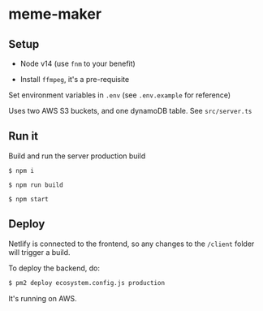 # meme-maker

## Setup

- Node v14 (use `fnm` to your benefit)

- Install `ffmpeg`, it's a pre-requisite

Set environment variables in `.env` (see `.env.example` for reference)

Uses two AWS S3 buckets, and one dynamoDB table. See `src/server.ts`

## Run it

Build and run the server production build

```
$ npm i

$ npm run build

$ npm start
```

## Deploy

Netlify is connected to the frontend, so any changes to the `/client` folder will trigger
a build.

To deploy the backend, do:

```bash
$ pm2 deploy ecosystem.config.js production
```

It's running on AWS.
